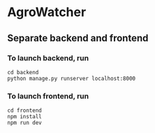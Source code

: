# AgroWatcher
## Separate backend and frontend
### To launch backend, run
```shell
cd backend
python manage.py runserver localhost:8000
```
### To launch frontend, run
```shell
cd frontend
npm install
npm run dev
```